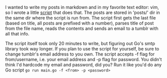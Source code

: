 I wanted to write my posts in markdown and in my favorite text editor: vim, so
I wrote a little [script][1] that does that. The posts are stored in 'posts/'
dir in the same dir where the script is run from. The script first gets the
last file (based on title, all posts are prefixed with a number), parses title
of post from the file name, reads the contents and sends an email to a tumblr
with all that info.

The script itself took only 20 minutes to write, but figuring out Go's smtp
library took way longer. If you plan to use the script for yourself, be sure
to change tumblr's email address to you own. The script accepts -f flag for
from/username, i.e. your email address and -p flag for password. You didn't
think I'd hardcode my email and password, did you? Run it like you'd do any Go
script `go run main.go -f <from> -p <password>`

[1]: https://github.com/sent-hil/post_to_tumblr/blob/master/main.go
